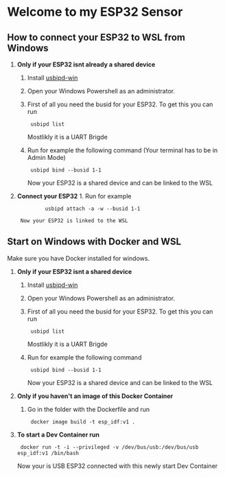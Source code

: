 # Welcome to my ESP32 Sensor

## How to connect your ESP32 to WSL from Windows



1. **Only if your ESP32 isnt already a shared device**
    1. Install [usbipd-win](https://github.com/dorssel/usbipd-win/releases) 
    2. Open your Windows Powershell as an administrator.
    3. First of all you need the busid for your ESP32. To get this you can run

            usbipd list

       Mostlikly it is a UART Brigde
    4. Run for example the following command (Your terminal has to be in Admin Mode)

            usbipd bind --busid 1-1
        
       Now your ESP32 is a shared device and can be linked to the WSL 
2. **Connect your ESP32**
        1. Run for example

                usbipd attach -a -w --busid 1-1
        
        Now your ESP32 is linked to the WSL 


## Start on Windows with Docker and WSL

Make sure you have Docker installed for windows. 

1. **Only if your ESP32 isnt a shared device**
    1. Install [usbipd-win](https://github.com/dorssel/usbipd-win/releases) 
    2. Open your Windows Powershell as an administrator.
    3. First of all you need the busid for your ESP32. To get this you can run

            usbipd list

       Mostlikly it is a UART Brigde
    4. Run for example the following command 

            usbipd bind --busid 1-1
        
       Now your ESP32 is a shared device and can be linked to the WSL 
2. **Only if you haven't an image of this Docker Container**
    1. Go in the folder with the Dockerfile and run 

            docker image build -t esp_idf:v1 .

3. **To start a Dev Container run**

        docker run -t -i --privileged -v /dev/bus/usb:/dev/bus/usb esp_idf:v1 /bin/bash
    
    Now your is USB ESP32 connected with this newly start Dev Container


